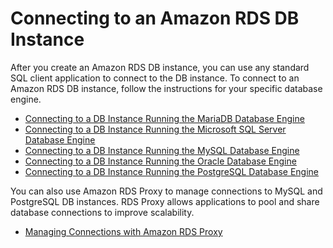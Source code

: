 # Connecting to an Amazon RDS DB Instance<a name="CHAP_CommonTasks.Connect"></a>

After you create an Amazon RDS DB instance, you can use any standard SQL client application to connect to the DB instance\. To connect to an Amazon RDS DB instance, follow the instructions for your specific database engine\. 
+ [Connecting to a DB Instance Running the MariaDB Database Engine](USER_ConnectToMariaDBInstance.md)
+ [Connecting to a DB Instance Running the Microsoft SQL Server Database Engine](USER_ConnectToMicrosoftSQLServerInstance.md)
+ [Connecting to a DB Instance Running the MySQL Database Engine](USER_ConnectToInstance.md)
+ [Connecting to a DB Instance Running the Oracle Database Engine](USER_ConnectToOracleInstance.md)
+ [Connecting to a DB Instance Running the PostgreSQL Database Engine](USER_ConnectToPostgreSQLInstance.md)

You can also use Amazon RDS Proxy to manage connections to MySQL and PostgreSQL DB instances\. RDS Proxy allows applications to pool and share database connections to improve scalability\. 
+ [Managing Connections with Amazon RDS Proxy](rds-proxy.md)
